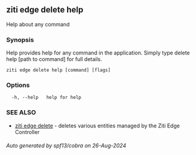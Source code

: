 ## ziti edge delete help

Help about any command

### Synopsis

Help provides help for any command in the application.
Simply type delete help [path to command] for full details.

```
ziti edge delete help [command] [flags]
```

### Options

```
  -h, --help   help for help
```

### SEE ALSO

* [ziti edge delete](../delete.md)	 - deletes various entities managed by the Ziti Edge Controller

###### Auto generated by spf13/cobra on 26-Aug-2024
